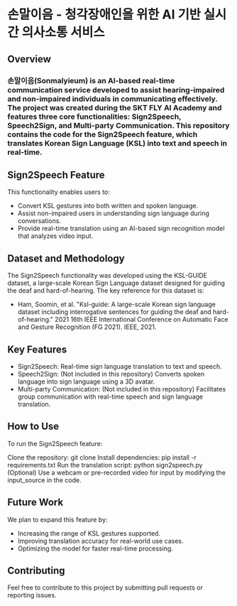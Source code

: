 # 손말이음 - 청각장애인을 위한 AI 기반 실시간 의사소통 서비스

## Overview
### 손말이음(Sonmalyieum) is an AI-based real-time communication service developed to assist hearing-impaired and non-impaired individuals in communicating effectively. The project was created during the SKT FLY AI Academy and features three core functionalities: Sign2Speech, Speech2Sign, and Multi-party Communication. This repository contains the code for the Sign2Speech feature, which translates Korean Sign Language (KSL) into text and speech in real-time.

## Sign2Speech Feature

This functionality enables users to:

- Convert KSL gestures into both written and spoken language.
- Assist non-impaired users in understanding sign language during conversations.
- Provide real-time translation using an AI-based sign recognition model that analyzes video input.

## Dataset and Methodology
The Sign2Speech functionality was developed using the KSL-GUIDE dataset, a large-scale Korean Sign Language dataset designed for guiding the deaf and hard-of-hearing. The key reference for this dataset is:

- Ham, Soomin, et al. "Ksl-guide: A large-scale Korean sign language dataset including interrogative sentences for guiding the deaf and hard-of-hearing." 2021 16th IEEE International Conference on Automatic Face and Gesture Recognition (FG 2021). IEEE, 2021.

## Key Features
- Sign2Speech: Real-time sign language translation to text and speech.
- Speech2Sign: (Not included in this repository) Converts spoken language into sign language using a 3D avatar.
- Multi-party Communication: (Not included in this repository) Facilitates group communication with real-time speech and sign language translation.

## How to Use
To run the Sign2Speech feature:

Clone the repository:
git clone <repository-url>
Install dependencies:
pip install -r requirements.txt
Run the translation script:
python sign2speech.py
(Optional) Use a webcam or pre-recorded video for input by modifying the input_source in the code.

## Future Work
We plan to expand this feature by:

- Increasing the range of KSL gestures supported.
- Improving translation accuracy for real-world use cases.
- Optimizing the model for faster real-time processing.

## Contributing
Feel free to contribute to this project by submitting pull requests or reporting issues.

